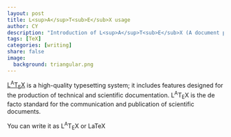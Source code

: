 ```yaml
---
layout: post
title: L<sup>A</sup>T<sub>E</sub>X usage
author: CY
description: "Introduction of L<sup>A</sup>T<sub>E</sub>X (A document preparation system) and its usage"
tags: [TeX]
categories: [writing]
share: false
image:
  background: triangular.png
---
```


[L<sup>A</sup>T<sub>E</sub>X](http://www.latex-project.org/) is a high-quality typesetting system; it includes features designed for the production of technical and scientific documentation. L<sup>A</sup>T<sub>E</sub>X is the de facto standard for the communication and publication of scientific documents. 

You can write it as L<sup>A</sup>T<sub>E</sub>X or LaTeX
